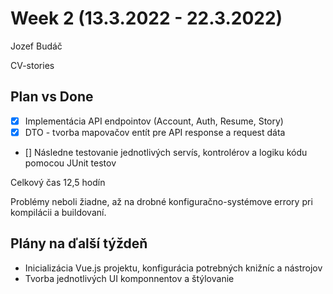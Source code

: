 # Week 2 (13.3.2022 - 22.3.2022)

Jozef Budáč

CV-stories 

## Plan vs Done
- [x] Implementácia API endpointov (Account, Auth, Resume, Story)
- [x] DTO - tvorba mapovačov entít pre API response a request dáta
- [] Následne testovanie jednotlivých servís, kontrolérov a logiku kódu
  pomocou JUnit testov


Celkový čas 12,5 hodín

Problémy neboli žiadne, až na drobné konfiguračno-systémove errory pri kompilácii a buildovaní. 

## Plány na ďalší týždeň 
- Inicializácia Vue.js projektu, konfigurácia potrebných knižníc a nástrojov
- Tvorba jednotlivých UI komponnentov a štýlovanie
